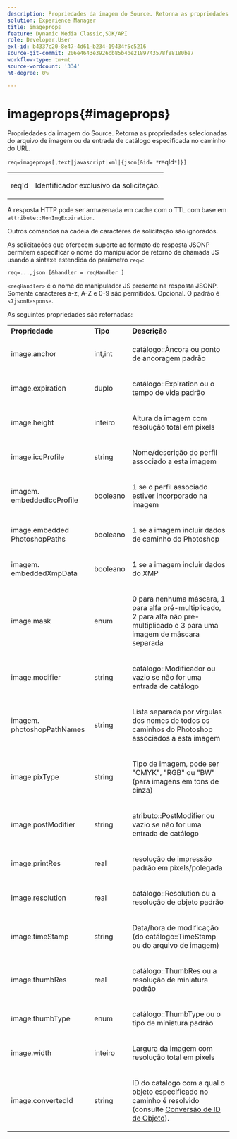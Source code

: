 ```yaml
---
description: Propriedades da imagem do Source. Retorna as propriedades selecionadas do arquivo de imagem ou da entrada de catálogo especificada no caminho do URL.
solution: Experience Manager
title: imageprops
feature: Dynamic Media Classic,SDK/API
role: Developer,User
exl-id: b4337c20-8e47-4d61-b234-19434f5c5216
source-git-commit: 206e4643e3926cb85b4be2189743578f88180be7
workflow-type: tm+mt
source-wordcount: '334'
ht-degree: 0%

---
```


# imageprops{#imageprops}

Propriedades da imagem do Source. Retorna as propriedades selecionadas do arquivo de imagem ou da entrada de catálogo especificada no caminho do URL.

`req=imageprops[,text|javascript|xml|{json[&id= *`reqId`*]}]`

<table id="simpletable_8E03127D50444CA7878A6B08E866EE2E"> 
 <tr class="strow"> 
  <td class="stentry"> <p><span class="codeph"><span class="varname"> reqId</span></span> </p> </td> 
  <td class="stentry"> <p>Identificador exclusivo da solicitação. </p></td> 
 </tr> 
</table>

A resposta HTTP pode ser armazenada em cache com o TTL com base em `attribute::NonImgExpiration`.

Outros comandos na cadeia de caracteres de solicitação são ignorados.

As solicitações que oferecem suporte ao formato de resposta JSONP permitem especificar o nome do manipulador de retorno de chamada JS usando a sintaxe estendida do parâmetro `req=`:

`req=...,json [&handler = reqHandler ]`

`<reqHandler>` é o nome do manipulador JS presente na resposta JSONP. Somente caracteres a-z, A-Z e 0-9 são permitidos. Opcional. O padrão é `s7jsonResponse`.

As seguintes propriedades são retornadas:

<table id="table_5F289E2E21594A5598DF98E65DEDDFA0"> 
 <tbody> 
  <tr> 
   <td> <b> Propriedade</b> </td> 
   <td> <b> Tipo</b> </td> 
   <td> <b> Descrição</b> </td> 
  </tr> 
  <tr> 
   <td> <p> <span class="codeph"> image.anchor</span> </p> </td> 
   <td> <p> int,int </p> </td> 
   <td> <p> <span class="codeph"> catálogo::Âncora</span> ou ponto de ancoragem padrão </p> </td> 
  </tr> 
  <tr> 
   <td> <p> <span class="codeph"> image.expiration</span> </p> </td> 
   <td> <p> duplo </p> </td> 
   <td> <p> <span class="codeph"> catálogo::Expiration</span> ou o tempo de vida padrão </p> </td> 
  </tr> 
  <tr> 
   <td> <p> <span class="codeph"> image.height</span> </p> </td> 
   <td> <p> inteiro </p> </td> 
   <td> <p>Altura da imagem com resolução total em pixels </p> </td> 
  </tr> 
  <tr> 
   <td> <p> <span class="codeph"> image.iccProfile</span> </p> </td> 
   <td> <p> string </p> </td> 
   <td> <p> Nome/descrição do perfil associado a esta imagem </p> </td> 
  </tr> 
  <tr> 
   <td> <p> <span class="codeph"> imagem. embeddedIccProfile</span> </p> </td> 
   <td> <p> booleano </p> </td> 
   <td> <p> 1 se o perfil associado estiver incorporado na imagem </p> </td> 
  </tr> 
  <tr> 
   <td> <p> <span class="codeph"> image.embedded PhotoshopPaths</span> </p> </td> 
   <td> <p> booleano </p> </td> 
   <td> <p> 1 se a imagem incluir dados de caminho do Photoshop </p> </td> 
  </tr> 
  <tr> 
   <td> <p> <span class="codeph"> imagem. embeddedXmpData</span> </p> </td> 
   <td> <p> booleano </p> </td> 
   <td> <p> 1 se a imagem incluir dados do XMP </p> </td> 
  </tr> 
  <tr> 
   <td> <p> <span class="codeph"> image.mask</span> </p> </td> 
   <td> <p> enum </p> </td> 
   <td> <p> 0 para nenhuma máscara, 1 para alfa pré-multiplicado, 2 para alfa não pré-multiplicado e 3 para uma imagem de máscara separada </p> </td> 
  </tr> 
  <tr> 
   <td> <p> <span class="codeph"> image.modifier</span> </p> </td> 
   <td> <p> string </p> </td> 
   <td> <p> <span class="codeph"> catálogo::Modificador</span> ou vazio se não for uma entrada de catálogo </p> </td> 
  </tr> 
  <tr> 
   <td> <p> <span class="codeph"> imagem. photoshopPathNames</span> </p> </td> 
   <td> <p> string </p> </td> 
   <td> <p> Lista separada por vírgulas dos nomes de todos os caminhos do Photoshop associados a esta imagem </p> </td> 
  </tr> 
  <tr> 
   <td> <p> <span class="codeph"> image.pixType</span> </p> </td> 
   <td> <p> string </p> </td> 
   <td> <p> Tipo de imagem, pode ser "CMYK", "RGB" ou "BW" (para imagens em tons de cinza) </p> </td> 
  </tr> 
  <tr> 
   <td> <p> <span class="codeph"> image.postModifier</span> </p> </td> 
   <td> <p> string </p> </td> 
   <td> <p> <span class="codeph"> atributo::PostModifier</span> ou vazio se não for uma entrada de catálogo </p> </td> 
  </tr> 
  <tr> 
   <td> <p> <span class="codeph"> image.printRes</span> </p> </td> 
   <td> <p> real </p> </td> 
   <td> <p> resolução de impressão padrão em pixels/polegada </p> </td> 
  </tr> 
  <tr> 
   <td> <p> <span class="codeph"> image.resolution</span> </p> </td> 
   <td> <p> real </p> </td> 
   <td> <p> <span class="codeph"> catálogo::Resolution</span> ou a resolução de objeto padrão </p> </td> 
  </tr> 
  <tr> 
   <td> <p> <span class="codeph"> image.timeStamp</span> </p> </td> 
   <td> <p> string </p> </td> 
   <td> <p>Data/hora de modificação (do <span class="codeph"> catálogo::TimeStamp</span> ou do arquivo de imagem) </p> </td> 
  </tr> 
  <tr> 
   <td> <p> <span class="codeph"> image.thumbRes</span> </p> </td> 
   <td> <p> real </p> </td> 
   <td> <p> <span class="codeph"> catálogo::ThumbRes</span> ou a resolução de miniatura padrão </p> </td> 
  </tr> 
  <tr> 
   <td> <p> <span class="codeph"> image.thumbType</span> </p> </td> 
   <td> <p> enum </p> </td> 
   <td> <p> <span class="codeph"> catálogo::ThumbType</span> ou o tipo de miniatura padrão </p> </td> 
  </tr> 
  <tr> 
   <td> <p> <span class="codeph"> image.width</span> </p> </td> 
   <td> <p> inteiro </p> </td> 
   <td> <p> Largura da imagem com resolução total em pixels </p> </td> 
  </tr> 
  <tr> 
   <td> <p> <span class="codeph"> image.convertedId</span> </p> </td> 
   <td> <p> string </p> </td> 
   <td> <p> ID do catálogo com a qual o objeto <span class="varname"> </span> especificado no caminho é resolvido (consulte <a href="../../../../../../is-api/http-ref/image-serving-api-ref/c-http-protocol-reference/c-syntax-and-features/r-object-id-translation.md#reference-cf3e34e6cbb346d69ded9982bfdef414" type="reference" format="dita" scope="local"> Conversão de ID de Objeto</a>). </p> </td> 
  </tr> 
 </tbody> 
</table>
